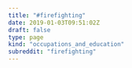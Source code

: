 ```yaml
---
title: "#firefighting"
date: 2019-01-03T09:51:02Z
draft: false
type: page
kind: "occupations_and_education"
subreddit: "firefighting"
---
```

